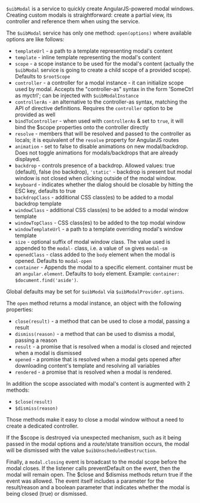 `$uibModal` is a service to quickly create AngularJS-powered modal windows.
Creating custom modals is straightforward: create a partial view, its controller and reference them when using the service.

The `$uibModal` service has only one method: `open(options)` where available options are like follows:

* `templateUrl` - a path to a template representing modal's content
* `template` - inline template representing the modal's content
* `scope` - a scope instance to be used for the modal's content (actually the `$uibModal` service is going to create a child scope of a provided scope). Defaults to `$rootScope`
* `controller` - a controller for a modal instance - it can initialize scope used by modal. Accepts the "controller-as" syntax in the form 'SomeCtrl as myctrl'; can be injected with `$uibModalInstance`
* `controllerAs` - an alternative to the controller-as syntax, matching the API of directive definitions. Requires the `controller` option to be provided as well
* `bindToController` - when used with `controllerAs` & set to `true`, it will bind the $scope properties onto the controller directly
* `resolve` - members that will be resolved and passed to the controller as locals; it is equivalent of the `resolve` property for AngularJS routes
* `animation` - set to false to disable animations on new modal/backdrop. Does not toggle animations for modals/backdrops that are already displayed.
* `backdrop` - controls presence of a backdrop. Allowed values: true (default), false (no backdrop), `'static'` - backdrop is present but modal window is not closed when clicking outside of the modal window.
* `keyboard` - indicates whether the dialog should be closable by hitting the ESC key, defaults to true
* `backdropClass` - additional CSS class(es) to be added to a modal backdrop template
* `windowClass` - additional CSS class(es) to be added to a modal window template
* `windowTopClass` - CSS class(es) to be added to the top modal window
* `windowTemplateUrl` - a path to a template overriding modal's window template
* `size` - optional suffix of modal window class. The value used is appended to the `modal-` class, i.e. a value of `sm` gives `modal-sm`
* `openedClass` - class added to the `body` element when the modal is opened. Defaults to `modal-open`
* `container` - Appends the modal to a specific element. container must be an `angular.element`. Defaults to `body` element. Example: `container: $document.find('aside')`. 

Global defaults may be set for `$uibModal` via `$uibModalProvider.options`.

The `open` method returns a modal instance, an object with the following properties:

* `close(result)` - a method that can be used to close a modal, passing a result
* `dismiss(reason)` - a method that can be used to dismiss a modal, passing a reason
* `result` - a promise that is resolved when a modal is closed and rejected when a modal is dismissed
* `opened` - a promise that is resolved when a modal gets opened after downloading content's template and resolving all variables
* `rendered` - a promise that is resolved when a modal is rendered. 

In addition the scope associated with modal's content is augmented with 2 methods:

* `$close(result)`
* `$dismiss(reason)`

Those methods make it easy to close a modal window without a need to create a dedicated controller.

If the $scope is destroyed via unexpected mechanism, such as it being passed in the modal options and a $route/$state transition occurs, the modal will be dismissed with the value `$uibUnscheduledDestruction`.

Finally, a `modal.closing` event is broadcast to the modal scope before the modal closes.  If the listener calls 
preventDefault on the event, then the modal will remain open.  The $close and $dismiss methods return true if the 
event was allowed.  The event itself includes a parameter for the result/reason and a boolean parameter that indicates
whether the modal is being closed (true) or dismissed.
